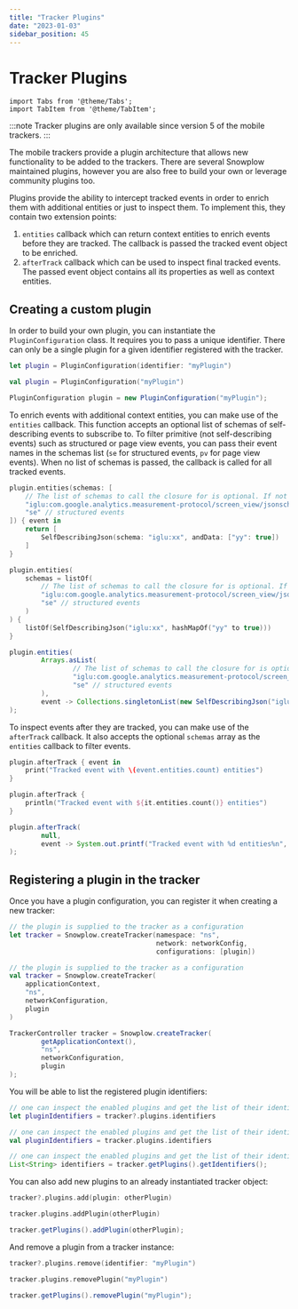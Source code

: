 ```yaml
---
title: "Tracker Plugins"
date: "2023-01-03"
sidebar_position: 45
---
```


# Tracker Plugins

```mdx-code-block
import Tabs from '@theme/Tabs';
import TabItem from '@theme/TabItem';
```

:::note
Tracker plugins are only available since version 5 of the mobile trackers.
:::

The mobile trackers provide a plugin architecture that allows new functionality to be added to the trackers.
There are several Snowplow maintained plugins, however you are also free to build your own or leverage community plugins too.

Plugins provide the ability to intercept tracked events in order to enrich them with additional entities or just to inspect them.
To implement this, they contain two extension points:

1. `entities` callback which can return context entities to enrich events before they are tracked. The callback is passed the tracked event object to be enriched.
2. `afterTrack` callback which can be used to inspect final tracked events. The passed event object contains all its properties as well as context entities.

## Creating a custom plugin

In order to build your own plugin, you can instantiate the `PluginConfiguration` class.
It requires you to pass a unique identifier.
There can only be a single plugin for a given identifier registered with the tracker.

<Tabs groupId="platform">
  <TabItem value="ios" label="iOS" default>

```swift
let plugin = PluginConfiguration(identifier: "myPlugin")
```

  </TabItem>
  <TabItem value="android" label="Android (Kotlin)">

```kotlin
val plugin = PluginConfiguration("myPlugin")
```

  </TabItem>
  <TabItem value="android-java" label="Android (Java)">

```java
PluginConfiguration plugin = new PluginConfiguration("myPlugin");
```

  </TabItem>
</Tabs>

To enrich events with additional context entities, you can make use of the `entities` callback.
This function accepts an optional list of schemas of self-describing events to subscribe to.
To filter primitive (not self-describing events) such as structured or page view events, you can pass their event names in the schemas list (`se` for structured events, `pv` for page view events).
When no list of schemas is passed, the callback is called for all tracked events.

<Tabs groupId="platform">
  <TabItem value="ios" label="iOS" default>

```swift
plugin.entities(schemas: [
    // The list of schemas to call the closure for is optional. If not passed, the callback is called for all events.
    "iglu:com.google.analytics.measurement-protocol/screen_view/jsonschema/1-0-0", // screen view events
    "se" // structured events
]) { event in
    return [
        SelfDescribingJson(schema: "iglu:xx", andData: ["yy": true])
    ]
}
```

  </TabItem>
  <TabItem value="android" label="Android (Kotlin)">

```kotlin
plugin.entities(
    schemas = listOf(
        // The list of schemas to call the closure for is optional. If not passed, the callback is called for all events.
        "iglu:com.google.analytics.measurement-protocol/screen_view/jsonschema/1-0-0", // screen view events
        "se" // structured events
    )
) {
    listOf(SelfDescribingJson("iglu:xx", hashMapOf("yy" to true)))
}
```

  </TabItem>
  <TabItem value="android-java" label="Android (Java)">

```java
plugin.entities(
        Arrays.asList(
                // The list of schemas to call the closure for is optional. If not passed, the callback is called for all events.
                "iglu:com.google.analytics.measurement-protocol/screen_view/jsonschema/1-0-0", // screen view events
                "se" // structured events
        ),
        event -> Collections.singletonList(new SelfDescribingJson("iglu:xx", Collections.singletonMap("yy", true)))
);
```

  </TabItem>
</Tabs>

To inspect events after they are tracked, you can make use of the `afterTrack` callback.
It also accepts the optional `schemas` array as the `entities` callback to filter events.

<Tabs groupId="platform">
  <TabItem value="ios" label="iOS" default>

```swift
plugin.afterTrack { event in
    print("Tracked event with \(event.entities.count) entities")
}
```

  </TabItem>
  <TabItem value="android" label="Android (Kotlin)">

```kotlin
plugin.afterTrack {
    println("Tracked event with ${it.entities.count()} entities")
}
```

  </TabItem>
  <TabItem value="android-java" label="Android (Java)">

```java
plugin.afterTrack(
        null,
        event -> System.out.printf("Tracked event with %d entities%n", event.getEntities().size())
);
```

  </TabItem>
</Tabs>

## Registering a plugin in the tracker

Once you have a plugin configuration, you can register it when creating a new tracker:

<Tabs groupId="platform">
  <TabItem value="ios" label="iOS" default>

```swift
// the plugin is supplied to the tracker as a configuration
let tracker = Snowplow.createTracker(namespace: "ns",
                                     network: networkConfig,
                                     configurations: [plugin])
```

  </TabItem>
  <TabItem value="android" label="Android (Kotlin)">

```kotlin
// the plugin is supplied to the tracker as a configuration
val tracker = Snowplow.createTracker(
    applicationContext,
    "ns",
    networkConfiguration,
    plugin
)
```

  </TabItem>
  <TabItem value="android-java" label="Android (Java)">

```java
TrackerController tracker = Snowplow.createTracker(
        getApplicationContext(),
        "ns",
        networkConfiguration,
        plugin
);
```

  </TabItem>
</Tabs>

You will be able to list the registered plugin identifiers:

<Tabs groupId="platform">
  <TabItem value="ios" label="iOS" default>

```swift
// one can inspect the enabled plugins and get the list of their identifiers
let pluginIdentifiers = tracker?.plugins.identifiers
```

  </TabItem>
  <TabItem value="android" label="Android (Kotlin)">

```kotlin
// one can inspect the enabled plugins and get the list of their identifiers
val pluginIdentifiers = tracker.plugins.identifiers
```

  </TabItem>
  <TabItem value="android-java" label="Android (Java)">

```java
// one can inspect the enabled plugins and get the list of their identifiers
List<String> identifiers = tracker.getPlugins().getIdentifiers();
```

  </TabItem>
</Tabs>

You can also add new plugins to an already instantiated tracker object:

<Tabs groupId="platform">
  <TabItem value="ios" label="iOS" default>

```swift
tracker?.plugins.add(plugin: otherPlugin)
```

  </TabItem>
  <TabItem value="android" label="Android (Kotlin)">

```kotlin
tracker.plugins.addPlugin(otherPlugin)
```

  </TabItem>
  <TabItem value="android-java" label="Android (Java)">

```java
tracker.getPlugins().addPlugin(otherPlugin);
```

  </TabItem>
</Tabs>

And remove a plugin from a tracker instance:

<Tabs groupId="platform">
  <TabItem value="ios" label="iOS" default>

```swift
tracker?.plugins.remove(identifier: "myPlugin")
```

  </TabItem>
  <TabItem value="android" label="Android (Kotlin)">

```kotlin
tracker.plugins.removePlugin("myPlugin")
```

  </TabItem>
  <TabItem value="android-java" label="Android (Java)">

```java
tracker.getPlugins().removePlugin("myPlugin");
```

  </TabItem>
</Tabs>
